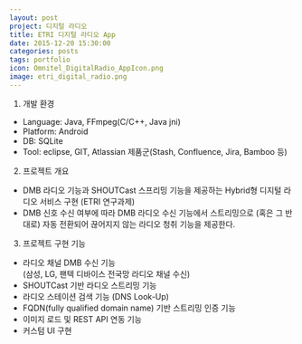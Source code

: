 ```yaml
---
layout: post
project: 디지털 라디오
title: ETRI 디지털 라디오 App
date: 2015-12-20 15:30:00 
categories: posts 
tags: portfolio
icon: Omnitel_DigitalRadio_AppIcon.png
image: etri_digital_radio.png
---
```


1) 개발 환경  
 - Language: Java, FFmpeg(C/C++, Java jni)  
 - Platform: Android  
 - DB: SQLite  
 - Tool: eclipse, GIT, Atlassian 제품군(Stash, Confluence, Jira, Bamboo 등)  

2) 프로젝트 개요  
 - DMB 라디오 기능과 SHOUTCast 스프리밍 기능을 제공하는 Hybrid형 디지털 라디오 서비스 구현 (ETRI 연구과제)  
 - DMB 신호 수신 여부에 따라 DMB 라디오 수신 기능에서 스트리밍으로 (혹은 그 반대로) 자동 전환되어 끊어지지 않는 라디오 청취 기능을 제공한다.  


3) 프로젝트 구현 기능  
 - 라디오 채널 DMB 수신 기능  
   (삼성, LG, 팬텍 디바이스 전국망 라디오 채널 수신)  
 - SHOUTCast 기반 라디오 스트리밍 기능  
 - 라디오 스테이션 검색 기능 (DNS Look-Up)  
 - FQDN(fully qualified domain name) 기반 스트리밍 인증 기능  
 - 이미지 로드 및 REST API 연동 기능  
 - 커스텀 UI 구현  
 